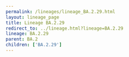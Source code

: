 ```yaml
---
permalink: /lineages/lineage_BA.2.29.html
layout: lineage_page
title: Lineage BA.2.29
redirect_to: ../lineage.html?lineage=BA.2.29
lineage: BA.2.29
parent: BA.2
children: ['BA.2.29']
---
```

